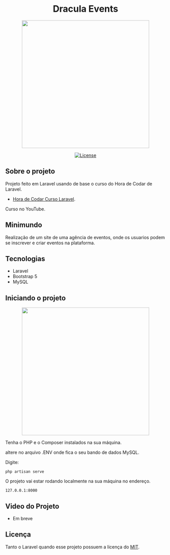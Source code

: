 <h1 align="center">Dracula Events</h1>

<p align="center"><img src="https://cdn.discordapp.com/attachments/1066427677864636456/1066491952117317722/base.png" width="400"></p>

<p align="center">
<a href="https://packagist.org/packages/laravel/framework"><img src="https://img.shields.io/packagist/l/laravel/framework" alt="License"></a>
</p>

## Sobre o projeto

Projeto feito em Laravel usando de base o curso do Hora de Codar de Laravel.

- [Hora de Codar Curso Laravel](https://laravel.com/docs/routing).


Curso no YouTube.

## Minimundo

Realização de um site de uma agência de eventos, onde os usuarios podem se inscrever e criar eventos na plataforma.

## Tecnologias

 - Laravel
 - Bootstrap 5
 - MySQL

 ## Iniciando o projeto

<p align="center"><img src="https://cdn.discordapp.com/attachments/1066427677864636456/1066492330409984051/image.png" width="400"></p>

 Tenha o PHP e o Composer instalados na sua máquina.

 altere no arquivo .ENV onde fica o seu bando de dados MySQL.

Digite:

```
php artisan serve
```

O projeto vai estar rodando localmente na sua máquina no endereço.

```
127.0.0.1:8000
```

## Video do Projeto

 - Em breve


## Licença

Tanto o Laravel quando esse projeto possuem a licença do [MIT](https://opensource.org/licenses/MIT).
